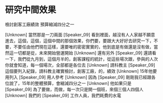 # 研究中間效果
檢討創客工廠績效
預算縮減四分之一

[Unknown] 當然那是一刀兩面
[Speaker_09] 看到裡面，越沒有人人家越不願意進去，這個，這個，這個中間的那個效果，你們要，要跟大大好好去研究一下，不要，不要任由他們現在這樣，還要唯的密密實實的，他到底是有做還是沒有做，當然這一切都是從，未來開始營運開始
[Unknown] 還有另外
[Speaker_09] 還請看一下，我們從九月到，這個月半的，創客課程的統計，從這些場次跟，參與的人次你就會知道，每一個場次，全部都是各位去
[Unknown] 請科教主
[Speaker_09] 這個要列入紀錄，請科教主確實檢討，創客工廠，的，績效
[Unknown] 15年他要用列入
[Speaker_09] 用人參考
[Unknown] 因為
[Speaker_09] 剛剛我已經跟各位說了，15年的整體預算，會縮減四分之一
[Unknown] 他如果只是
[Speaker_09] 為了要做，而做，每一次只是開一個班，來個三個人四個人
[Unknown] 我們的
[Speaker_09] 工作人員，我們耗費的水電
